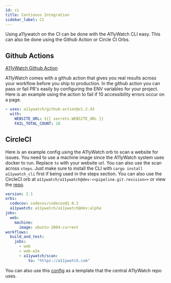 ```yaml
---
id: ci
title: Continous Integration
sidebar_label: CI
---
```


Using a11ywatch on the CI can be done with the A11yWatch CLI easy. This can also be done using the Github Action or Circle CI Orbs.

## Github Actions

[A11yWatch Github Action](https://github.com/A11yWatch/github-action)

A11yWatch comes with a github action that gives you real results across your workflow before you ship to production.
In the github action you can pass or fail PR's easily by configuring the ENV variables for your project. Here is an example using the action to fail if 10 accessibility errors occur on a page.

```yml
- uses: a11ywatch/github-action@v1.2.43
  with:
    WEBSITE_URL: ${{ secrets.WEBSITE_URL }}
    FAIL_TOTAL_COUNT: 10
```

## CircleCI

Here is an example config using the A11yWatch orb to scan a website for issues. You need to use a machine image since the A11yWatch system uses docker to run. Replace `to` with your website url.
You can also use the scan across `steps`. Just make sure to install the CLI with `cargo install a11ywatch_cli` first if being used in the steps section. You can also use the CircleCI orb
at `a11ywatch/a11ywatch@dev:<<pipeline.git.revision>>` or view the [repo](https://github.com/A11yWatch/circleci-orb).

```yml
version: 2.1
orbs:
  codecov: codecov/codecov@1.0.2
  a11ywatch: a11ywatch/a11ywatch@dev:alpha
jobs:
  web:
    machine:
      image: ubuntu-2004:current
workflows:
  build_and_test:
    jobs:
      - web
      - web-e2e
      - a11ywatch/scan:
          to: "https://a11ywatch.com"
```

You can also use this [config](https://github.com/A11yWatch/a11ywatch/blob/main/.circleci/config.yml) as a template that the central A11yWatch repo uses.
